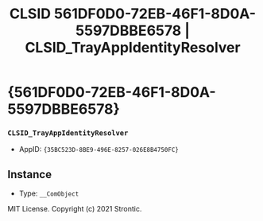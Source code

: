 ﻿---
title: "CLSID 561DF0D0-72EB-46F1-8D0A-5597DBBE6578 | CLSID_TrayAppIdentityResolver"
excerpt: What is COM-Object CLSID 561DF0D0-72EB-46F1-8D0A-5597DBBE6578?
---

# {561DF0D0-72EB-46F1-8D0A-5597DBBE6578}

### `CLSID_TrayAppIdentityResolver`
* AppID: `{35BC523D-8BE9-496E-8257-026E8B4750FC}`

## Instance

* Type: `__ComObject`

MIT License. Copyright (c) 2021 Strontic.


